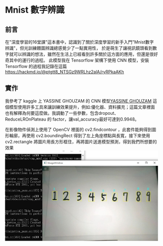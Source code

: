 # Mnist 數字辨識 
## 前言  
在"深度學習的16堂課"這本書中，認識到了關於深度學習的新手入門"Mnist數字辨識"，但光訓練餵圖辨識總感覺少了一點實用性，
於是萌生了讓視訊鏡頭看到數字就可以辨識的想法，雖然在生活上已經看到許多關於這方面的應用，但還是很好奇其中的運行的過程。
此模型我在 Tensorflow 架構下使用 CNN 模型，安裝 Tensorflow 的過程我記錄在這篇 https://hackmd.io/@ptgtt8_NTSGz9WRLhz2alA/ryRPkaAKh
## 實作
我參考了 kaggle 上 YASSINE GHOUZAM 的 CNN 模型[YASSINE GHOUZAM](https://www.kaggle.com/code/yassineghouzam/introduction-to-cnn-keras-0-997-top-6)
這個模型使用許多工具來讓訓練效果提升，例如:優化器、資料擴充；這篇文章裡面也有解釋為何要這麼做。我調動了一些參數，包含dropout、 ReduceLROnPlateau 的 factor，讓val_accuracy最好可達到0.9948。 

在影像物件偵測上使用了 OpenCV 裡面的 cv2.findcontour ，此套件能夠得到圖形輪廓，再使用 cv2.boundingRect 得到了左上角座標點與長寬，接下來使用 cv2.rectangle 將圖片用長方形框住，再將圖片送進模型預測，得到我們所想要的效果  
![image](https://github.com/UJayMa/CNN_Mnist_Number/blob/main/detect_result_01.jpg)

